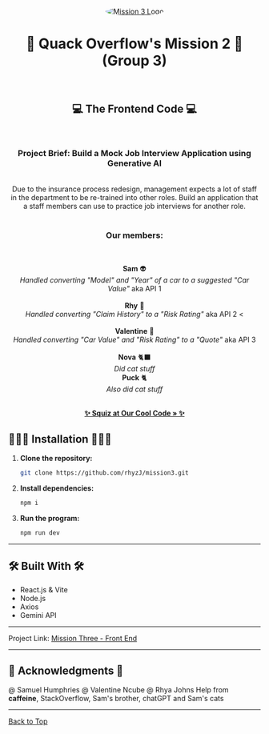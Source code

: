 <br />
<div align="center">
  <a href="https://github.com/rhyzJ/mission3.git​">
    <img src="https://www.turners.co.nz/assets/images/logo/square_logo_car.png" alt="Mission 3 Logo" style="border-radius: 50%;" />
  </a>
<h1 align="center">🦆 Quack Overflow's Mission 2 🦆 (Group 3)</h1><br />

<h2 align="center"> 💻 The Frontend Code 💻</h2> <br />
<p align="center">

<h3>Project Brief: Build a Mock Job Interview Application using Generative AI
</h3><br />
Due to the insurance process redesign, management expects a lot of staff in the department to be re-trained into other roles.  Build an application that a staff members can use to practice job interviews for another role. <br /><br />
  
<h3>Our members:</h3><br  />
  
**Sam** 👽 <br /> <em>Handled converting "Model" and "Year" of a car to a suggested "Car Value"</em> aka API 1<br /><br />
**Rhy** 🦆 <br /> <em>Handled converting "Claim History" to a "Risk Rating" </em> aka API 2 <<br /><br />
**Valentine** 🥲 <br /> <em> Handled converting "Car Value" and "Risk Rating" to a "Quote" </em> aka API 3<br /><br />
**Nova** 🐈‍⬛ <br /> <em> Did cat stuff </em><br />
**Puck** 🐈 <br /> <em> Also did cat stuff </em><br />


   <br />
    <a href="https://github.com/rhyzJ/mission3.git​"><strong>✨ Squiz at Our Cool Code » ✨</strong></a>
</p>
</div>

## 👩🏼‍💻 Installation 👩🏼‍💻

1. **Clone the repository:**

    ```bash
    git clone https://github.com/rhyzJ/mission3.git​
    ```

2. **Install dependencies:**

    ```bash
    npm i
    ```

3. **Run the program:**

    ```bash
    npm run dev
    ```

---

## 🛠 Built With 🛠

- React.js & Vite  
- Node.js
- Axios
- Gemini API

---

Project Link: [Mission Three - Front End](https://github.com/rhyzJ/mission3.git​)

---

## 🌸 Acknowledgments 🌸

@ Samuel Humphries
@ Valentine Ncube
@ Rhya Johns
Help from **caffeine**, StackOverflow, Sam's brother, chatGPT and Sam's cats

---

[Back to Top](#readme-top)

